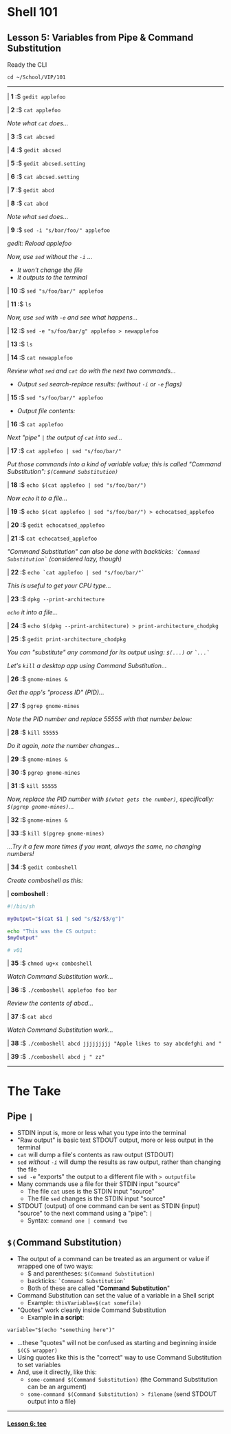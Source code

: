 # Shell 101
## Lesson 5: Variables from Pipe & Command Substitution

Ready the CLI

`cd ~/School/VIP/101`

___

| **1** :$ `gedit applefoo`

| **2** :$ `cat applefoo`

*Note what `cat` does...*

| **3** :$ `cat abcsed`

| **4** :$ `gedit abcsed`

| **5** :$ `gedit abcsed.setting`

| **6** :$ `cat abcsed.setting`

| **7** :$ `gedit abcd`

| **8** :$ `cat abcd`

*Note what `sed` does...*

| **9** :$ `sed -i "s/bar/foo/" applefoo`

*gedit: Reload applefoo*

*Now, use `sed` without the `-i` ...*
  - *It won't change the file*
  - *It outputs to the terminal*

| **10** :$ `sed "s/foo/bar/" applefoo`

| **11** :$ `ls`

*Now, use `sed` with `-e` and see what happens...*

| **12** :$ `sed -e "s/foo/bar/g" applefoo > newapplefoo`

| **13** :$ `ls`

| **14** :$ `cat newapplefoo`

*Review what `sed` and `cat` do with the next two commands...*

- *Output `sed` search-replace results: (without `-i` or `-e` flags)*

| **15** :$ `sed "s/foo/bar/" applefoo`

- *Output file contents:*

| **16** :$ `cat applefoo`

*Next "pipe" `|` the output of `cat` into `sed`...*

| **17** :$ `cat applefoo | sed "s/foo/bar/"`

*Put those commands into a kind of variable value; this is called "Command Substitution": `$(Command Substitution)`*

| **18** :$ `echo $(cat applefoo | sed "s/foo/bar/")`

*Now `echo` it to a file...*

| **19** :$ `echo $(cat applefoo | sed "s/foo/bar/") > echocatsed_applefoo`

| **20** :$ `gedit echocatsed_applefoo`

| **21** :$ `cat echocatsed_applefoo`

*"Command Substitution" can also be done with backticks: `` `Command Substitution` `` (considered lazy, though)*

| **22** :$ `` echo `cat applefoo | sed "s/foo/bar/"` ``

*This is useful to get your CPU type...*

| **23** :$ `dpkg --print-architecture`

*`echo` it into a file...*

| **24** :$ `echo $(dpkg --print-architecture) > print-architecture_chodpkg`

| **25** :$ `gedit print-architecture_chodpkg`

*You can "substitute" any command for its output using: `$(...)` or `` `...` ``*

*Let's `kill` a desktop app using Command Substitution...*

| **26** :$ `gnome-mines &`

*Get the app's "process ID" (PID)...*

| **27** :$ `pgrep gnome-mines`

*Note the PID number and replace 55555 with that number below:*

| **28** :$ `kill 55555`

*Do it again, note the number changes...*

| **29** :$ `gnome-mines &`

| **30** :$ `pgrep gnome-mines`

| **31** :$ `kill 55555`

*Now, replace the PID number with `$(what gets the number)`, specifically: `$(pgrep gnome-mines)`...*

| **32** :$ `gnome-mines &`

| **33** :$ `kill $(pgrep gnome-mines)`

*...Try it a few more times if you want, always the same, no changing numbers!*

| **34** :$ `gedit comboshell`

*Create comboshell as this:*

| **comboshell** :

```sh
#!/bin/sh

myOutput="$(cat $1 | sed "s/$2/$3/g")"

echo "This was the CS output:
$myOutput"

# v01
```

| **35** :$ `chmod ug+x comboshell`

*Watch Command Substitution work...*

| **36** :$ `./comboshell applefoo foo bar`

*Review the contents of abcd...*

| **37** :$ `cat abcd`

*Watch Command Substitution work...*

| **38** :$ `./comboshell abcd jjjjjjjjj "Apple likes to say abcdefghi and "`

| **39** :$ `./comboshell abcd j " zz"`

___

# The Take

## Pipe `|`
- STDIN input is, more or less what you type into the terminal
- "Raw output" is basic text STDOUT output, more or less output in the terminal
- `cat` will dump a file's contents as raw output (STDOUT)
- `sed` *without `-i`* will dump the results as raw output, rather than changing the file
- `sed -e` "exports" the output to a different file with `> outputfile`
- Many commands use a file for their STDIN input "source"
  - The file `cat` uses is the STDIN input "source"
  - The file `sed` changes is the STDIN input "source"
- STDOUT (output) of one command can be sent as STDIN (input) "source" to the next command using a "pipe": `|`
  - Syntax: `command one | command two`

## `$(`Command Substitution`)`
- The output of a command can be treated as an argument or value if wrapped one of two ways:
  - $ and parentheses: `$(Command Substitution)`
  - backticks: `` `Command Substitution` ``
  - Both of these are called "**Command Substitution**"
- Command Substitution can set the value of a variable in a Shell script
  - Example: `thisVariable=$(cat somefile)`
- "Quotes" work cleanly inside Command Substitution
  - Example **in a script**:
```shell
variable="$(echo "something here")"
```
  - ...these "quotes" will not be confused as starting and beginning inside `$(CS wrapper)`
  - Using quotes like this is the "correct" way to use Command Substitution to set variables
- And, use it directly, like this:
  - `some-command $(Command Substitution)` (the Command Substitution can be an argument)
  - `some-command $(Command Substitution) > filename` (send STDOUT output into a file)

___

#### [Lesson 6: tee](https://github.com/inkVerb/vip/blob/master/101-shell/Lesson-06.md)
